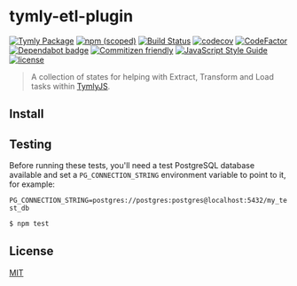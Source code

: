 # tymly-etl-plugin
[![Tymly Package](https://img.shields.io/badge/tymly-package-blue.svg)](https://tymly.io/)
[![npm (scoped)](https://img.shields.io/npm/v/@wmfs/tymly-etl-plugin.svg)](https://www.npmjs.com/package/@wmfs/tymly-etl-plugin)
[![Build Status](https://travis-ci.org/wmfs/tymly-etl-plugin.svg?branch=master)](https://travis-ci.org/wmfs/tymly-etl-plugin)
[![codecov](https://codecov.io/gh/wmfs/tymly-etl-plugin/branch/master/graph/badge.svg)](https://codecov.io/gh/wmfs/tymly-etl-plugin)
[![CodeFactor](https://www.codefactor.io/repository/github/wmfs/tymly-etl-plugin/badge)](https://www.codefactor.io/repository/github/wmfs/tymly-etl-plugin)
[![Dependabot badge](https://img.shields.io/badge/Dependabot-active-brightgreen.svg)](https://dependabot.com/)
[![Commitizen friendly](https://img.shields.io/badge/commitizen-friendly-brightgreen.svg)](http://commitizen.github.io/cz-cli/)
[![JavaScript Style Guide](https://img.shields.io/badge/code_style-standard-brightgreen.svg)](https://standardjs.com)
[![license](https://img.shields.io/github/license/mashape/apistatus.svg)](https://github.com/wmfs/tymly-etl-plugin/blob/master/LICENSE)

> A collection of states for helping with Extract, Transform and Load tasks within [TymlyJS](http://www.tymlyjs.io).

## <a name="install"></a>Install


## <a name="test"></a>Testing

Before running these tests, you'll need a test PostgreSQL database available and set a `PG_CONNECTION_STRING` environment variable to point to it, for example:

```PG_CONNECTION_STRING=postgres://postgres:postgres@localhost:5432/my_test_db```


```bash
$ npm test
```


## <a name="license"></a>License

[MIT](https://github.com/wmfs/tymly-etl-plugin/blob/master/LICENSE)
